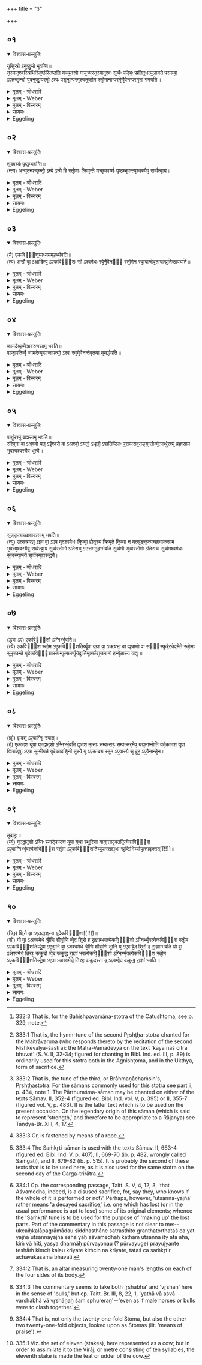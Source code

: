 +++
title = "३"

+++


## ०१


<details open><summary>विश्वास-प्रस्तुतिः</summary>

य᳘त्ति᳘स्रो ऽनुष्टु᳘भो भ᳘वन्ति॥  
त᳘स्माद᳘श्वस्त्रिभिस्ति᳘ष्ठंस्तिष्ठति यच्च᳘तस्रो गाय᳘त्र्यस्त᳘स्माद᳘श्वः स᳘र्व्वैः पद्भिः᳘ प्प्रतिद᳘धत्प᳘लायते परमम्वा᳘ ऽएतच्छ᳘न्दो य᳘दनुष्टु᳘प्परमो᳘ ऽश्वः पशूना᳘म्परम᳘श्चतुष्टोम स्तो᳘मानाम्परमे᳘णै᳘वैनम्परम᳘तां गमयति॥
</details>

<details><summary>मूलम् - श्रीधरादि</summary>

य᳘त्ति᳘स्रो ऽनुष्टु᳘भो भ᳘वन्ति॥  
त᳘स्माद᳘श्वस्त्रिभिस्ति᳘ष्ठंस्तिष्ठति यच्च᳘तस्रो गाय᳘त्र्यस्त᳘स्माद᳘श्वः स᳘र्व्वैः पद्भिः᳘ प्प्रतिद᳘धत्प᳘लायते परमम्वा᳘ ऽएतच्छ᳘न्दो य᳘दनुष्टु᳘प्परमो᳘ ऽश्वः पशूना᳘म्परम᳘श्चतुष्टोम स्तो᳘मानाम्परमे᳘णै᳘वैनम्परम᳘तां गमयति॥
</details>

<details><summary>मूलम् - Weber</summary>

य᳘त्तिॗस्रोऽनुष्टु᳘भो भ᳘वन्ति॥  
त᳘स्माद᳘श्वस्त्रिभिस्ति᳘ष्ठंस्तिष्ठति यच्च᳘तस्रो गायत्र्य᳘स्तस्माद᳘श्वः स᳘र्वैः पद्भिः᳘ प्रतिद᳘धत्प᳘लायते परमं वा᳘ एतच्छ᳘न्दो य᳘दनुष्टु᳘प्परमो᳘ऽश्वः पशूना᳘म् परम᳘श्चतुष्टोम स्तो᳘मानाम् परमे᳘णैॗवैनम् परम᳘तां गमयति॥
</details>

<details><summary>मूलम् - विस्वरम्</summary>


</details>

<details><summary>सायणः</summary>

…
</details>

<details><summary>Eggeling</summary>

1. Inasmuch as there are three Anushṭubh verses [^egg_845] (on the first day), therefore the horse, when standing, stands on three (feet); and inasmuch as (they are made into) four Gāyatrī verses, therefore the horse, when stepping out, scampers off on all (four) feet. For that Anushṭubh, doubtless, is the highest metre, and the horse is the highest of animals; and the Katushṭoma is the highest of Stomas: by means of what is highest he thus causes him (the Sacrificer) to reach the highest position.

[^egg_845]: 332:3 That is, for the Bahishpavamāna-stotra of the Catushṭoma, see p. 329, note.
</details>


## ०२


<details open><summary>विश्वास-प्रस्तुतिः</summary>

श᳘क्वर्य्यः पृष्ठ᳘म्भवन्ति॥  
(न्त्य) अन्य᳘दन्यच्छ᳘न्दो᳘ ऽन्ये ऽन्ये हि स्तो᳘माः क्रिय᳘न्ते यच्छ᳘क्वर्य्यः पृष्ठम्भ᳘वन्त्य᳘श्वस्यैव᳘ सर्व्वत्वा᳘य॥
</details>

<details><summary>मूलम् - श्रीधरादि</summary>

श᳘क्वर्य्यः पृष्ठ᳘म्भवन्ति॥  
(न्त्य) अन्य᳘दन्यच्छ᳘न्दो᳘ ऽन्ये ऽन्ये हि स्तो᳘माः क्रिय᳘न्ते यच्छ᳘क्वर्य्यः पृष्ठम्भ᳘वन्त्य᳘श्वस्यैव᳘ सर्व्वत्वा᳘य॥
</details>

<details><summary>मूलम् - Weber</summary>

श᳘क्वर्यः पृष्ठ᳘म् भवन्ति॥  
अन्य᳘दन्यच्छ᳘न्दोॗऽन्येऽन्ये हि स्तो᳘माः क्रिय᳘न्ते यछ᳘क्वर्यः पृष्ठम् भ᳘वन्त्य᳘श्वस्यैव᳘ सर्वत्वा᳘य॥
</details>

<details><summary>मूलम् - विस्वरम्</summary>


</details>

<details><summary>सायणः</summary>

…
</details>

<details><summary>Eggeling</summary>

2. The Śakvarī verses are the (Hotr̥'s) Pr̥shṭḥa (of the second day): there is a different metre for

each (verse), for different Stomas are performed on each (day). And as to the Śakvarī verse being the Pr̥shṭḥa (-stotra), it is for the completeness of the horse (sacrifice).
</details>


## ०३


<details open><summary>विश्वास-प्रस्तुतिः</summary>

(यै) एकविᳫँ᳭श᳘म्मध्यमम᳘हर्भ्भवति॥  
(त्य) असौ वा᳘ ऽआदित्य᳘ ऽएकविᳫँ᳭शः सो ऽश्वमेधः स्वे᳘नै᳘वैनᳫँ᳭ स्तो᳘मेन स्वा᳘यान्देव᳘तायाम्प्र᳘तिष्ठापयति॥
</details>

<details><summary>मूलम् - श्रीधरादि</summary>

(यै) एकविᳫँ᳭श᳘म्मध्यमम᳘हर्भ्भवति॥  
(त्य) असौ वा᳘ ऽआदित्य᳘ ऽएकविᳫँ᳭शः सो ऽश्वमेधः स्वे᳘नै᳘वैनᳫँ᳭ स्तो᳘मेन स्वा᳘यान्देव᳘तायाम्प्र᳘तिष्ठापयति॥
</details>

<details><summary>मूलम् - Weber</summary>

एकविंश᳘म् मध्यमम᳘हर्भवति॥  
असौ वा᳘ आदित्य᳘ एकविंॗशः सो ऽश्वमेधः स्वे᳘नैॗवैनᳫं स्तो᳘मेन स्वा᳘यां देव᳘तायाम् प्र᳘तिष्ठापयति॥
</details>

<details><summary>मूलम् - विस्वरम्</summary>


</details>

<details><summary>सायणः</summary>

…
</details>

<details><summary>Eggeling</summary>

3. The central day is an Ekaviṁśa one, for the Ekaviṁśa is yonder sun, and so is the Aśvamedha by means of its own Stoma he thus establishes it in its own deity.
</details>


## ०४


<details open><summary>विश्वास-प्रस्तुतिः</summary>

व्वामदेव्य᳘म्मैत्रावरुणसाम᳘ भवति॥  
प्प्रजा᳘पतिर्व्वै᳘ व्वामदेव्य᳘म्प्राजापत्यो᳘ ऽश्वः स्व᳘यै᳘वैनन्देव᳘तया स᳘मर्द्धयति॥
</details>

<details><summary>मूलम् - श्रीधरादि</summary>

व्वामदेव्य᳘म्मैत्रावरुणसाम᳘ भवति॥  
प्प्रजा᳘पतिर्व्वै᳘ व्वामदेव्य᳘म्प्राजापत्यो᳘ ऽश्वः स्व᳘यै᳘वैनन्देव᳘तया स᳘मर्द्धयति॥
</details>

<details><summary>मूलम् - Weber</summary>

वामदेव्य᳘म् मैत्रावरुणसाम᳘ भवति॥  
प्रजा᳘पतिर्वै᳘ वामदेव्य᳘म् प्राजापत्यो᳘ऽश्वः स्व᳘यैॗवैनं देव᳘तया स᳘मर्धयति॥
</details>

<details><summary>मूलम् - विस्वरम्</summary>


</details>

<details><summary>सायणः</summary>

…
</details>

<details><summary>Eggeling</summary>

4. The Vāmadevya is the Maitrāvaruṇa's Sāman [^egg_846]; for the Vāmadevya is Prajāpati, and the horse is of Prajāpati's nature: he thus supplies it with its own deity.

[^egg_846]: 333:1 That is, the hymn-tune of the second Pr̥shṭḥa-stotra chanted for the Maitrāvaruṇa (who responds thereto by the recitation of the second Nishkevalya-śastra): the Mahā-Vāmadevya on the text 'kayā naś citra bhuvat' (S. V. II, 32-34; figured for chanting in Bibl. Ind. ed. III, p. 89) is ordinarily used for this stotra both in the Agnishṭoma, and in the Ukthya, form of sacrifice.
</details>


## ०५


<details open><summary>विश्वास-प्रस्तुतिः</summary>

पार्थुरश्मं᳘ ब्रह्मसाम᳘ भवति॥  
रश्मि᳘ना वा ऽअ᳘श्वो यत᳘ ऽईश्वरो वा ऽअश्वो᳘ ऽयतो᳘ ऽधृतो᳘ ऽप्प्रतिष्ठितः प᳘राम्पराव᳘तङ्ग᳘न्तोर्य्य᳘त्पार्थुरश्मं᳘ ब्रह्मसाम भ᳘वत्यश्वस्यैव धृ᳘त्यै॥
</details>

<details><summary>मूलम् - श्रीधरादि</summary>

पार्थुरश्मं᳘ ब्रह्मसाम᳘ भवति॥  
रश्मि᳘ना वा ऽअ᳘श्वो यत᳘ ऽईश्वरो वा ऽअश्वो᳘ ऽयतो᳘ ऽधृतो᳘ ऽप्प्रतिष्ठितः प᳘राम्पराव᳘तङ्ग᳘न्तोर्य्य᳘त्पार्थुरश्मं᳘ ब्रह्मसाम भ᳘वत्यश्वस्यैव धृ᳘त्यै॥
</details>

<details><summary>मूलम् - Weber</summary>

पार्थुरश्म᳘म् ब्रह्मसाम᳘ भवति॥  
रश्मि᳘ना वा अ᳘श्वो यत᳘ ईश्वरो वा अश्वो᳘ऽयतो᳘ऽधृतो᳘ प्रतिष्ठितः प᳘राम् पराव᳘तं ग᳘न्तोर्य᳘त्पार्थुरश्म᳘म् ब्रह्मसाम भ᳘वत्यश्वस्यैव धृ᳘त्यै॥
</details>

<details><summary>मूलम् - विस्वरम्</summary>


</details>

<details><summary>सायणः</summary>

…
</details>

<details><summary>Eggeling</summary>

5. The Pārthuraśma is the Brahma-sāman [^egg_847]; for the horse is restrained by means of reins [^egg_848] (raśmi), but when unrestrained, unchecked, and unsteadied, it would be liable to go to the furthest distance: thus when the Pārthuraśma is the Brahma-sāman, it is for the safe keeping of the horse.

[^egg_847]: 333:2 That is, the tune of the third, or Brāhmaṇāchaṁsin's, Pr̥shṭḥastotra. For the sāmans commonly used for this stotra see part ii, p. 434, note 1. The Pārthuraśma-sāman may be chanted on either of the texts Sāmav. II, 352-4 (figured ed. Bibl. Ind. vol. V, p. 395) or II, 355-7 (figured vol. V, p. 483). It is the latter text which is to be used on the present occasion. On the legendary origin of this sāman (which is said to represent 'strength,' and therefore to be appropriate to a Rājanya) see Tāṇḍya-Br. XIII, 4, 17.

[^egg_848]: 333:3 Or, is fastened by means of a rope.
</details>


## ०६


<details open><summary>विश्वास-प्रस्तुतिः</summary>

स᳘ङ्कृत्यच्छावाकसाम᳘ भवति॥  
(त्यु) उत्सन्नयज्ञ᳘ ऽइव वा᳘ ऽएष य᳘दश्वमेधः कि᳘म्वा᳘ ह्येत᳘स्य क्रिय᳘ते कि᳘म्वा न यत्स᳘ङ्कृत्यच्छावाकसाम भ᳘वत्य᳘श्वस्यैव᳘ सर्व्वत्वा᳘य स᳘र्व्वस्तोमो ऽतिरात्र᳘ ऽउत्तमम᳘हर्भ्भवति स᳘र्व्वम्वै स᳘र्व्वस्तोमो ऽतिरात्रः स᳘र्व्वमश्वमेधः स᳘व्वस्या᳘प्त्यै स᳘र्व्वस्या᳘वरुद्ध्यै॥
</details>

<details><summary>मूलम् - श्रीधरादि</summary>

स᳘ङ्कृत्यच्छावाकसाम᳘ भवति॥  
(त्यु) उत्सन्नयज्ञ᳘ ऽइव वा᳘ ऽएष य᳘दश्वमेधः कि᳘म्वा᳘ ह्येत᳘स्य क्रिय᳘ते कि᳘म्वा न यत्स᳘ङ्कृत्यच्छावाकसाम भ᳘वत्य᳘श्वस्यैव᳘ सर्व्वत्वा᳘य स᳘र्व्वस्तोमो ऽतिरात्र᳘ ऽउत्तमम᳘हर्भ्भवति स᳘र्व्वम्वै स᳘र्व्वस्तोमो ऽतिरात्रः स᳘र्व्वमश्वमेधः स᳘व्वस्या᳘प्त्यै स᳘र्व्वस्या᳘वरुद्ध्यै॥
</details>

<details><summary>मूलम् - Weber</summary>

सं᳘कृत्यछावाकसाम᳘ भवति॥  
उत्सन्नयज्ञ᳘ इव वा᳘ एष य᳘दश्वमेधः किं᳘ वाॗ ह्येत᳘स्य क्रिय᳘ते किं᳘ वा न यत्सं᳘कृत्यछावाकसाम भ᳘वत्य᳘श्वस्यैव᳘ सर्वत्वा᳘य स᳘र्वस्तोमोऽतिरात्र᳘ उत्तमम᳘हर्भवति स᳘र्वं वै स᳘र्वस्तोमोऽतिरात्रः स᳘र्वमश्वमेधः स᳘र्वस्या᳘प्त्यै स᳘र्वस्या᳘वरुद्ध्यै॥
</details>

<details><summary>मूलम् - विस्वरम्</summary>


</details>

<details><summary>सायणः</summary>

…
</details>

<details><summary>Eggeling</summary>

6. The Saṁkr̥ti [^egg_849] is the Achāvāka's Sāman;--

[^egg_849]: 333:4 The Saṁkr̥ti-sāman is used with the texts Sāmav. II, 663-4 (figured ed. Bibl. Ind. V, p. 407), II, 669-70 (ib. p. 482, wrongly  called Saṁgati), and II, 679-82 (ib. p. 515). It is probably the second of these texts that is to be used here, as it is also used for the same stotra on the second day of the Garga-trirātra.

that Aśvamedha, indeed, is, as it were, a disused sacrifice, for what is performed thereof, and what is not [^egg_850]? When the Saṁkr̥ti is the Achāvāka's Sāman, it is for (bringing about) the completeness of the horse (sacrifice). The last day is an Atirātra with all the (six) Stomas, in order to his (the Sacrificer's) obtaining everything, for an Atirātra with all the Stomas is everything, and the Aśvamedha is everything.

[^egg_850]: 334:1 Cp. the corresponding passage, Taitt. S. V, 4, 12, 3, 'that Aśvamedha, indeed, is a disused sacrifice, for, say they, who knows if the whole of it is performed or not?' Perhaps, however, 'utsanna-yajña' rather means 'a decayed sacrifice,' i.e. one which has lost (or in the usual performance is apt to lose) some of its original elements; whence the 'Saṁkr̥ti' tune is to be used for the purpose of 'making up' the lost parts. Part of the commentary in this passage is not clear to me:--ukcaiḥkalāpagrāmādau siddhasthāne satrasthito granthatorthataś ca yat yajña utsannayajña esha yaḥ aśvamedhaḥ katham utsanna ity ata āha, kiṁ vā hīti, yasya dharmāḥ pūrvayonau (? pūrvayuge) prayujyante teshāṁ kimcit kalau kriyate kiṁcin na kriyate, tataś ca saṁkr̥tir achāvākasāma bhavati.
</details>


## ०७


<details open><summary>विश्वास-प्रस्तुतिः</summary>

(द्ध्या ऽए) एकवि᳘ᳫँ᳘शो ऽग्निर्भ्भ᳘वति॥  
(त्ये) एकविᳫँ᳭श स्तो᳘म ऽए᳘कविᳫँ᳭शतिर्य्यू᳘पा य᳘था वा᳘ ऽऋषभा᳘ वा व्वृ᳘षाणो वा सᳫँ᳭स्फुरे᳘रन्नेव᳘मेते स्तो᳘माः स᳘मृच्छन्ते य᳘देकविᳫँ᳭शास्तान्य᳘त्समर्प्प᳘येदा᳘र्तिमा᳘र्च्छेद्य᳘जमानो हन्ये᳘तास्य यज्ञः᳘॥
</details>

<details><summary>मूलम् - श्रीधरादि</summary>

(द्ध्या ऽए) एकवि᳘ᳫँ᳘शो ऽग्निर्भ्भ᳘वति॥  
(त्ये) एकविᳫँ᳭श स्तो᳘म ऽए᳘कविᳫँ᳭शतिर्य्यू᳘पा य᳘था वा᳘ ऽऋषभा᳘ वा व्वृ᳘षाणो वा सᳫँ᳭स्फुरे᳘रन्नेव᳘मेते स्तो᳘माः स᳘मृच्छन्ते य᳘देकविᳫँ᳭शास्तान्य᳘त्समर्प्प᳘येदा᳘र्तिमा᳘र्च्छेद्य᳘जमानो हन्ये᳘तास्य यज्ञः᳘॥
</details>

<details><summary>मूलम् - Weber</summary>

एकविंॗशोऽग्निर्भ᳘वति॥  
एकविंश स्तो᳘म ए᳘कविंशतिर्यू᳘पा य᳘था वा᳘ ऋषभा᳘ वा वृ᳘षाणो वा संस्फुरे᳘रन्नेव᳘मेते स्तो᳘माः स᳘मृछन्ते य᳘देकविंशास्तान्य᳘त्समर्प᳘येदा᳘र्तिमा᳘र्छेद्य᳘जमानो हन्ये᳘तास्य यज्ञः᳟॥
</details>

<details><summary>मूलम् - विस्वरम्</summary>


</details>

<details><summary>सायणः</summary>

…
</details>

<details><summary>Eggeling</summary>

7. The fire-altar is the twenty-one-fold one [^egg_851], the Stoma the twenty-one-fold one, and there are twenty-one sacrificial stakes; even as bulls or stallions [^egg_852] would clash together, so do these Stomas [^egg_853], the

[^egg_851]: 334:2 That is, an altar measuring twenty-one man's lengths on each of the four sides of its body.

[^egg_852]: 334:3 The commentary seems to take both 'r̥shabha' and 'vr̥shan' here in the sense of 'bulls,' but cp. Taitt. Br. III, 8, 22, 1, 'yathā vā aśvā varshabhā vā vr̥shāṇaḥ śaṁ sphureraṇ'--'even as if male horses or bulls were to clash together.'

[^egg_853]: 334:4 That is, not only the twenty-one-fold Stoma, but also the other two twenty-one-fold objects, looked upon as Stomas (lit. 'means of praise').

twenty-one-versed, run counter to one another: were he to bring them together, the Sacrificer would suffer harm, and his sacrifice would be destroyed.
</details>


## ०८


<details open><summary>विश्वास-प्रस्तुतिः</summary>

(ज्ञो᳘) द्वादश᳘ ऽए᳘वाग्निः᳘ स्यात्॥  
(दे᳘) ए᳘कादश यू᳘पा य᳘द्द्वाद᳘शो ऽग्निर्भ्भ᳘वति द्वा᳘दश मा᳘साः सम्वत्सरः᳘ सम्वत्सर᳘मेव᳘ यज्ञ᳘माप्नोति यदे᳘कादश यू᳘पा व्विराड्वा᳘ ऽएषा स᳘म्मीयते य᳘देकादशि᳘नी त᳘स्यै य᳘ ऽएकादश स्त᳘न ऽए᳘वास्यै स᳘ दुह᳘ ऽए᳘वैनान्ते᳘न॥
</details>

<details><summary>मूलम् - श्रीधरादि</summary>

(ज्ञो᳘) द्वादश᳘ ऽए᳘वाग्निः᳘ स्यात्॥  
(दे᳘) ए᳘कादश यू᳘पा य᳘द्द्वाद᳘शो ऽग्निर्भ्भ᳘वति द्वा᳘दश मा᳘साः सम्वत्सरः᳘ सम्वत्सर᳘मेव᳘ यज्ञ᳘माप्नोति यदे᳘कादश यू᳘पा व्विराड्वा᳘ ऽएषा स᳘म्मीयते य᳘देकादशि᳘नी त᳘स्यै य᳘ ऽएकादश स्त᳘न ऽए᳘वास्यै स᳘ दुह᳘ ऽए᳘वैनान्ते᳘न॥
</details>

<details><summary>मूलम् - Weber</summary>

द्वादश᳘ एॗवाग्निः᳘ स्यात्॥  
ए᳘कादश यू᳘पा य᳘द्द्वादॗशोऽग्निर्भ᳘वति द्वा᳘दश मा᳘साः संवत्सरः᳘ संवत्सर᳘मेव᳘ यज्ञ᳘माप्नोति यदे᳘कादश यू᳘पा विराड्वा᳘ एषा स᳘म्मीयते य᳘देकादशि᳘नी त᳘स्यै य᳘ एकादश स्त᳘न एॗवास्यै स᳘ दुह᳘ एॗवैनां ते᳘न॥
</details>

<details><summary>मूलम् - विस्वरम्</summary>


</details>

<details><summary>सायणः</summary>

…
</details>

<details><summary>Eggeling</summary>

8. There may, indeed, be a twelvefold altar, and eleven stakes. When the altar is a twelvefold one--twelve months being a year--it is the year, the sacrifice, he obtains. When there are eleven stakes, then that Virāj (metre), the Ekādaśinī [^egg_854], is contrived; and that which is its eleventh (stake) is its teat: thereby he milks it.

[^egg_854]: 335:1 Viz. the set of eleven (stakes), here represented as a cow; but in order to assimilate it to the Virāj, or metre consisting of ten syllables, the eleventh stake is made the teat or udder of the cow.
</details>


## ०९


<details open><summary>विश्वास-प्रस्तुतिः</summary>

त᳘दाहुः॥  
(र्य्य᳘) य᳘द्द्वाद᳘शो ऽग्निः स्यादे᳘कादश यू᳘पा य᳘था स्थू᳘रिणा याया᳘त्तादृक्तदि᳘त्येकविᳫँ᳭श᳘ ऽए᳘वाग्निर्भ्भ᳘वत्येकविᳫँ᳭श स्तो᳘म ऽए᳘कविᳫँ᳭शतिर्य्यू᳘पास्तद्य᳘था प्प्र᳘ष्टिभिर्य्याया᳘त्तादृक्तत्[[!!]]॥
</details>

<details><summary>मूलम् - श्रीधरादि</summary>

त᳘दाहुः॥  
(र्य्य᳘) य᳘द्द्वाद᳘शो ऽग्निः स्यादे᳘कादश यू᳘पा य᳘था स्थू᳘रिणा याया᳘त्तादृक्तदि᳘त्येकविᳫँ᳭श᳘ ऽए᳘वाग्निर्भ्भ᳘वत्येकविᳫँ᳭श स्तो᳘म ऽए᳘कविᳫँ᳭शतिर्य्यू᳘पास्तद्य᳘था प्प्र᳘ष्टिभिर्य्याया᳘त्तादृक्तत्[[!!]]॥
</details>

<details><summary>मूलम् - Weber</summary>

त᳘दाहुः॥  
य᳘द्द्वादॗशोऽग्निः स्यादे᳘कादश यू᳘पा य᳘था स्थू᳘रिणा याया᳘त्तादृक्तदि᳘त्येकविंश᳘ एॗवाग्निर्भ᳘वत्येकविंश स्तो᳘म ए᳘कविंशतिर्यू᳘पास्तद्य᳘था प्र᳘ष्टिभिर्याया᳘त्तादृक्त᳘त्॥
</details>

<details><summary>मूलम् - विस्वरम्</summary>


</details>

<details><summary>सायणः</summary>

…
</details>

<details><summary>Eggeling</summary>

9. As to this they say, 'If there were a twelvefold altar, and eleven stakes, it would be as if one were to drive on a cart drawn by one beast.' There are the twenty-one-fold altar, the twenty-one-fold Stoma, and twenty-one stakes: that is as when one drives with side-horses.
</details>


## १०


<details open><summary>विश्वास-प्रस्तुतिः</summary>

(च्छि᳘) शि᳘रो वा᳘ ऽएत᳘द्यज्ञ᳘स्य य᳘देकविᳫँ᳭शः[[!!]]॥  
(शो) यो वा᳘ ऽअश्वमेधे त्री᳘णि शीर्षा᳘णि व्वे᳘द शि᳘रो ह रा᳘ज्ञाम्भवत्येकवि᳘ᳫँ᳘शो ऽग्निर्भ्भ᳘वत्येकविᳫँ᳭श स्तो᳘म ऽए᳘कविᳫँ᳭शतिर्य्यू᳘पा ऽएता᳘नि वा᳘ ऽअश्वमेधे त्री᳘णि शीर्षा᳘णि ता᳘नि य᳘ ऽएवम्वे᳘द शि᳘रो ह रा᳘ज्ञाम्भवति यो वा᳘ ऽअश्वमेधे᳘ तिस्रः᳘ ककु᳘दो व्वे᳘द ककु᳘द्ध रा᳘ज्ञां भवत्येकवि᳘ᳫँ᳘शो ऽग्निर्भ्भ᳘वत्येकविᳫँ᳭श स्तो᳘म ऽए᳘कविᳫँ᳭शतिर्य्यू᳘पा ऽएता ऽअश्वमेधे᳘ तिस्रः᳘ ककु᳘दस्ता य᳘ ऽएवम्वे᳘द ककु᳘द्ध रा᳘ज्ञां भवति॥
</details>

<details><summary>मूलम् - श्रीधरादि</summary>

(च्छि᳘) शि᳘रो वा᳘ ऽएत᳘द्यज्ञ᳘स्य य᳘देकविᳫँ᳭शः[[!!]]॥  
(शो) यो वा᳘ ऽअश्वमेधे त्री᳘णि शीर्षा᳘णि व्वे᳘द शि᳘रो ह रा᳘ज्ञाम्भवत्येकवि᳘ᳫँ᳘शो ऽग्निर्भ्भ᳘वत्येकविᳫँ᳭श स्तो᳘म ऽए᳘कविᳫँ᳭शतिर्य्यू᳘पा ऽएता᳘नि वा᳘ ऽअश्वमेधे त्री᳘णि शीर्षा᳘णि ता᳘नि य᳘ ऽएवम्वे᳘द शि᳘रो ह रा᳘ज्ञाम्भवति यो वा᳘ ऽअश्वमेधे᳘ तिस्रः᳘ ककु᳘दो व्वे᳘द ककु᳘द्ध रा᳘ज्ञां भवत्येकवि᳘ᳫँ᳘शो ऽग्निर्भ्भ᳘वत्येकविᳫँ᳭श स्तो᳘म ऽए᳘कविᳫँ᳭शतिर्य्यू᳘पा ऽएता ऽअश्वमेधे᳘ तिस्रः᳘ ककु᳘दस्ता य᳘ ऽएवम्वे᳘द ककु᳘द्ध रा᳘ज्ञां भवति॥
</details>

<details><summary>मूलम् - Weber</summary>

शि᳘रो वा᳘ एत᳘द्यज्ञ᳘स्य य᳘देकविंशः᳟॥  
यो वा᳘ अश्वमेधे त्री᳘णि शीर्षा᳘णि वे᳘द शि᳘रो ह रा᳘ज्ञाम् भवत्येकविंॗशोऽग्निर्भ᳘वत्येकविंश स्तो᳘म ए᳘कविंशतिर्यू᳘पा एता᳘नि वा᳘ अश्वमेधे त्री᳘णि शीर्षा᳘णि ता᳘नि य᳘ एवं वे᳘द शि᳘रो ह रा᳘ज्ञाम् भवति यो वा᳘ अश्वमेधे᳘ तिस्रः᳘ ककु᳘दो वे᳘द ककु᳘द्ध रा᳘ज्ञाम् भवत्येकविंॗशोऽग्निर्भ᳘वत्येकविंश स्तो᳘म ए᳘कविंशतिर्यू᳘पा एता अश्वमेधे᳘ तिस्रः᳘ ककु᳘दस्ता य᳘ एवं वे᳘द ककु᳘द्ध रा᳘ज्ञाम् भवति॥
</details>

<details><summary>मूलम् - विस्वरम्</summary>


</details>

<details><summary>सायणः</summary>

…
</details>

<details><summary>Eggeling</summary>

10. That twenty-one-fold one, indeed, is the head of the sacrifice; and, verily, he who knows three heads on the Aśvamedha, becomes the head of kings. There are the twenty-one-fold altar, the twenty-one-fold Stoma, and twenty-one stakes: these are the three heads on the Aśvamedha; and, verily, he who thus knows them becomes the head of kings. And, indeed, he who knows the three tops on the Aśvamedha, becomes the top of kings;--there are the twenty-one-fold altar, the twenty-one-fold Stoma, and twenty-one stakes: these, indeed, are the three tops on the Aśvamedha; and, verily, he who thus knows them becomes the top of kings.
</details>


